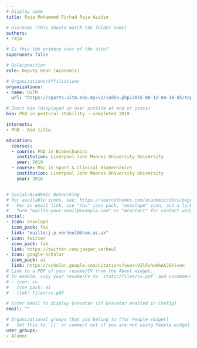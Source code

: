 ```yaml
---
# Display name
title: Raja Mohammed Firhad Raja Azidin

# Username (this should match the folder name)
authors:
- raja

# Is this the primary user of the site?
superuser: false

# Role/position
role: Deputy Dean (Academic)

# Organizations/Affiliations
organizations:
- name: UiTM
  url: "https://sports.uitm.edu.my/v2/index.php/2015-08-12-04-16-45/top-management/31-ym-raja-mohammed-firhad-raja-azidin-dr"

# Short bio (displayed in user profile at end of posts)
bio: PhD in postural stability - completed 2019

interests:
- PhD - Add title

education:
  courses:
  - course: PhD in Biomechanics
    institution: Liverpool John Moores University University
    year: 2019
  - course: MSc in Sport & Clinical Biomechanics
    institution: Liverpool John Moores University University
    year: 2016


# Social/Academic Networking
# For available icons, see: https://sourcethemes.com/academic/docs/page-builder/#icons
#   For an email link, use "fas" icon pack, "envelope" icon, and a link in the
#   form "mailto:your-email@example.com" or "#contact" for contact widget.
social:
- icon: envelope
  icon_pack: fas
  link: "mailto:j.p.verheul@bham.ac.uk"
- icon: twitter
  icon_pack: fab
  link: https://twitter.com/jasper_verheul
- icon: google-scholar
  icon_pack: ai
  link: https://scholar.google.com/citations?user=V2lFxhwAAAAJ&hl=en
# Link to a PDF of your resume/CV from the About widget.
# To enable, copy your resume/CV to `static/files/cv.pdf` and uncomment the lines below.
# - icon: cv
#   icon_pack: ai
#   link: files/cv.pdf

# Enter email to display Gravatar (if Gravatar enabled in Config)
email: ""

# Organizational groups that you belong to (for People widget)
#   Set this to `[]` or comment out if you are not using People widget.
user_groups:
- Alumni
---
```


